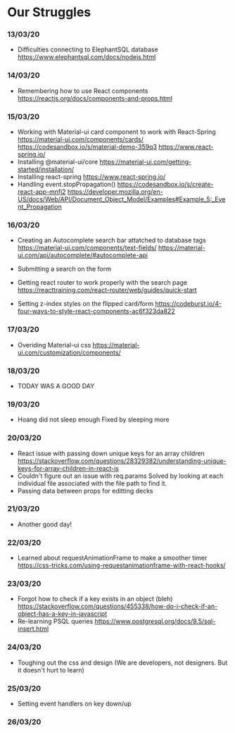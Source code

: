 # Our Struggles

### 13/03/20
* Difficulties connecting to ElephantSQL database  
https://www.elephantsql.com/docs/nodejs.html 


### 14/03/20
* Remembering how to use React components
https://reactjs.org/docs/components-and-props.html


### 15/03/20
* Working with Material-ui card component to work with React-Spring
https://material-ui.com/components/cards/
https://codesandbox.io/s/material-demo-359q3
https://www.react-spring.io/
* Installing @material-ui/core
https://material-ui.com/getting-started/installation/
* Installing react-spring
https://www.react-spring.io/
* Handling event.stopPropagation()
https://codesandbox.io/s/create-react-app-mnfj2
https://developer.mozilla.org/en-US/docs/Web/API/Document_Object_Model/Examples#Example_5:_Event_Propagation

### 16/03/20
* Creating an Autocomplete search bar attatched to database tags
https://material-ui.com/components/text-fields/
https://material-ui.com/api/autocomplete/#autocomplete-api
* Submitting a search on the form
* Getting react router to work properly with the search page
https://reacttraining.com/react-router/web/guides/quick-start

* Setting z-index styles on the flipped card/form
https://codeburst.io/4-four-ways-to-style-react-components-ac6f323da822

### 17/03/20
* Overiding Material-ui css
https://material-ui.com/customization/components/


### 18/03/20
* TODAY WAS A GOOD DAY

### 19/03/20
* Hoang did not sleep enough
Fixed by sleeping more

### 20/03/20
* React issue with passing down unique keys for an array children
https://stackoverflow.com/questions/28329382/understanding-unique-keys-for-array-children-in-react-js
* Couldn't figure out an issue with req.params
Solved by looking at each individual file associated with the file path to find it.
* Passing data between props for editting decks

### 21/03/20
* Another good day!

### 22/03/20
* Learned about requestAnimationFrame to make a smoother timer
https://css-tricks.com/using-requestanimationframe-with-react-hooks/


### 23/03/20
* Forgot how to check if a key exists in an object (bleh)
https://stackoverflow.com/questions/455338/how-do-i-check-if-an-object-has-a-key-in-javascript
* Re-learning PSQL queries
https://www.postgresql.org/docs/9.5/sql-insert.html


### 24/03/20
* Toughing out the css and design (We are developers, not designers. But it doesn't hurt to learn)

### 25/03/20
* Setting event handlers on key down/up

### 26/03/20


